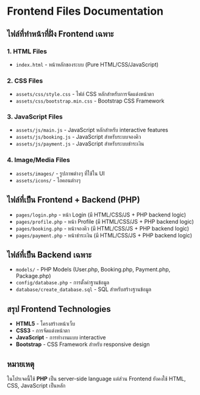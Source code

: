 # Frontend Files Documentation

## ไฟล์ที่ทำหน้าที่ฝั่ง Frontend เฉพาะ

### 1. HTML Files
- `index.html` - หน้าหลักของระบบ (Pure HTML/CSS/JavaScript)

### 2. CSS Files
- `assets/css/style.css` - ไฟล์ CSS หลักสำหรับการจัดแต่งหน้าตา
- `assets/css/bootstrap.min.css` - Bootstrap CSS Framework

### 3. JavaScript Files
- `assets/js/main.js` - JavaScript หลักสำหรับ interactive features
- `assets/js/booking.js` - JavaScript สำหรับระบบจองคิว
- `assets/js/payment.js` - JavaScript สำหรับระบบชำระเงิน

### 4. Image/Media Files
- `assets/images/` - รูปภาพต่างๆ ที่ใช้ใน UI
- `assets/icons/` - ไอคอนต่างๆ

## ไฟล์ที่เป็น Frontend + Backend (PHP)
- `pages/login.php` - หน้า Login (มี HTML/CSS/JS + PHP backend logic)
- `pages/profile.php` - หน้า Profile (มี HTML/CSS/JS + PHP backend logic)
- `pages/booking.php` - หน้าจองคิว (มี HTML/CSS/JS + PHP backend logic)
- `pages/payment.php` - หน้าชำระเงิน (มี HTML/CSS/JS + PHP backend logic)

## ไฟล์ที่เป็น Backend เฉพาะ
- `models/` - PHP Models (User.php, Booking.php, Payment.php, Package.php)
- `config/database.php` - การตั้งค่าฐานข้อมูล
- `database/create_database.sql` - SQL สำหรับสร้างฐานข้อมูล

## สรุป Frontend Technologies
- **HTML5** - โครงสร้างหน้าเว็บ
- **CSS3** - การจัดแต่งหน้าตา
- **JavaScript** - การทำงานแบบ interactive
- **Bootstrap** - CSS Framework สำหรับ responsive design

## หมายเหตุ
ในโปรเจคนี้ใช้ **PHP** เป็น server-side language แต่ส่วน Frontend ยังคงใช้ HTML, CSS, JavaScript เป็นหลัก